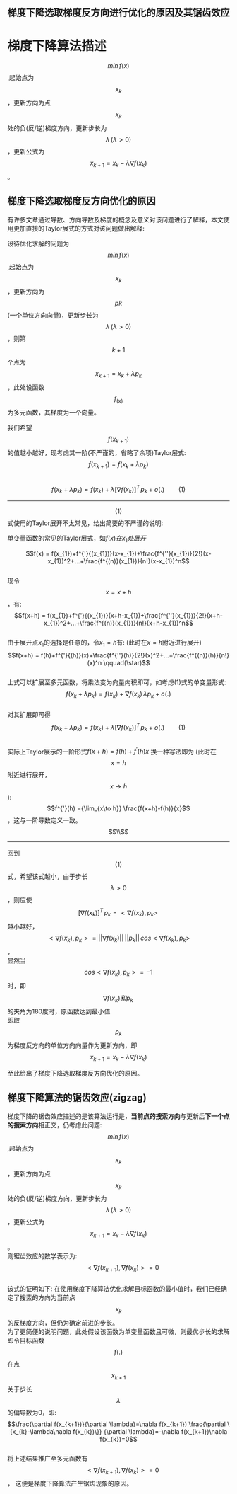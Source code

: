 ## 梯度下降选取梯度反方向进行优化的原因及其锯齿效应
# 梯度下降算法描述
$$min\,f(x)$$,起始点为$$x_{k}$$，更新方向为点$$x_{k}$$处的负(反/逆)梯度方向，更新步长为$$\lambda \,(\lambda>0)$$，更新公式为$$x_{k+1}=x_{k}-\lambda\nabla f(x_{k})$$。

## 梯度下降选取梯度反方向优化的原因
有许多文章通过导数、方向导数及梯度的概念及意义对该问题进行了解释，本文使用更加直接的Taylor展式的方式对该问题做出解释:


设待优化求解的问题为$$min\,f(x)$$,起始点为$$x_{k}$$，更新方向为$$p{k}$$ (一个单位方向向量)，更新步长为$$\lambda \,(\lambda>0)$$，则第$$k+1$$个点为$$x_{k+1}=x_{k}+\lambda p_{k}$$，此处设函数$$f_(x)$$为多元函数，其梯度为一个向量。


我们希望$$f(x_{k+1})$$的值越小越好，现考虑其一阶(不严谨的，省略了余项)Taylor展式:
&emsp;&emsp;&emsp;&emsp;$$f(x_{k+1})=f(x_{k}+\lambda p_{k})$$
&emsp;&emsp;&emsp;&emsp;$$f(x_{k}+\lambda p_{k})=f(x_{k})+\lambda[\nabla f(x_k)]^{T}\,p_{k}+o(.)  \qquad(1)$$

----------------------------

$$(1)$$式使用的Taylor展开不太常见，给出简要的不严谨的说明:

单变量函数的常见的Taylor展式，如$f(x)在x_{1}处展开$

$$f(x) = f(x_{1})+f^{'}{(x_{1})}(x-x_{1})+\frac{f^{''}(x_{1})}{2!}(x-x_{1})^2+...+\frac{f^{(n)}(x_{1})}{n!}(x-x_{1})^n$$
<br/>
现令$$x=x+h$$，有:
$$f(x+h) = f(x_{1})+f^{'}{(x_{1})}(x+h-x_{1})+\frac{f^{''}(x_{1})}{2!}(x+h-x_{1})^2+...+\frac{f^{(n)}(x_{1})}{n!}(x+h-x_{1})^n$$
<br/>
由于展开点$x_{1}$的选择是任意的，令$x_{1}=h$有: (此时在$x=h$附近进行展开)
$$f(x+h) = f(h)+f^{'}{(h)}(x)+\frac{f^{''}(h)}{2!}(x)^2+...+\frac{f^{(n)}(h)}{n!}(x)^n \qquad(\star)$$
<br/>
上式可以扩展至多元函数，将乘法变为向量内积即可，如考虑$(1)$式的单变量形式:
$$f(x_{k}+\lambda p_{k})=f(x_{k})+\nabla f(x_k)\,\lambda p_{k}+o(.)$$<br/>
对其扩展即可得
$$f(x_{k}+\lambda p_{k})=f(x_{k})+\lambda[\nabla f(x_k)]^{T}\,p_{k}+o(.)  \qquad(1)$$

<br/>实际上Taylor展示的一阶形式$f(x+h) = f(h)+f^{'}{(h)}x$ 换一种写法即为 (此时在$$x=h$$附近进行展开，$$x\to h$$):
$$f^{'}(h) ={\lim_{x\to h}} \frac{f(x+h)-f(h)}{x}$$，这与一阶导数定义一致。$$\\$$

---------
回到$$(1)$$式，希望该式越小，由于步长$$\lambda >0$$，则应使$$[\nabla f(x_k)]^{T}\,p_{k} = <\nabla f(x_k),p_{k}>\,$$越小越好，<br/>
$$<\nabla f(x_k),p_{k}> = ||\nabla f(x_k)||\,||p_{k}||\,cos<\nabla f(x_k),p_{k}>$$，<br/>
显然当$$cos<\nabla f(x_k),p_{k}> = -1$$时，即$$\nabla f(x_k)和p_{k}\,$$的夹角为180度时，原函数达到最小值<br/>
即取$$p_{k}$$为梯度反方向的单位方向向量作为更新方向，即$$x_{k+1}=x_{k}-\lambda\nabla f(x_{k})$$

至此给出了梯度下降选取梯度反方向优化的原因。

## 梯度下降算法的锯齿效应(zigzag)
梯度下降的锯齿效应描述的是该算法运行是，**当前点的搜索方向**与更新后**下一个点的搜索方向**相正交，仍考虑此问题:
<br/>
$$min\,f(x)$$,起始点为$$x_{k}$$，更新方向为点$$x_{k}$$处的负(反/逆)梯度方向，更新步长为$$\lambda \,(\lambda>0)$$，更新公式为$$x_{k+1}=x_{k}-\lambda\nabla f(x_{k})$$。
<br/>
则锯齿效应的数学表示为:$$\quad<\nabla f(x_{k+1}),\nabla f(x_{k})> = 0$$
<br/>
该式的证明如下:
在使用梯度下降算法优化求解目标函数的最小值时，我们已经确定了搜索的方向为当前点$$x_{k}$$的反梯度方向，但仍为确定前进的步长。
<br/>
为了更简便的说明问题，此处假设该函数为单变量函数且可微，则最优步长的求解即令目标函数$$f(.)$$在点$$x_{k+1}$$关于步长$$\lambda$$的偏导数为0，即:$$\frac{\partial f(x_{k+1})}{\partial \lambda}=\nabla f(x_{k+1}) \frac{\partial \{x_{k}-\lambda\nabla f(x_{k})\}} {\partial \lambda}=-\nabla f(x_{k+1})\nabla f(x_{k})=0$$
<br/>
将上述结果推广至多元函数有$$\quad<\nabla f(x_{k+1}),\nabla f(x_{k})> = 0$$，
这便是梯度下降算法产生锯齿现象的原因。



